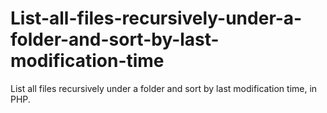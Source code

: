 # List-all-files-recursively-under-a-folder-and-sort-by-last-modification-time
List all files recursively under a folder and sort by last modification time, in PHP.
